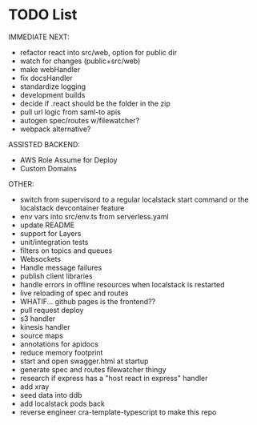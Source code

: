 # TODO List

IMMEDIATE NEXT:

- refactor react into src/web, option for public dir
- watch for changes (public+src/web)
- make webHandler
- fix docsHandler
- standardize logging
- development builds
- decide if .react should be the folder in the zip
- pull url logic from saml-to apis
- autogen spec/routes w/filewatcher?
- webpack alternative?

ASSISTED BACKEND:

- AWS Role Assume for Deploy
- Custom Domains

OTHER:

- switch from supervisord to a regular localstack start command or the localstack devcontainer feature
- env vars into src/env.ts from serverless.yaml
- update README
- support for Layers
- unit/integration tests
- filters on topics and queues
- Websockets
- Handle message failures
- publish client libraries
- handle errors in offline resources when localstack is restarted
- live reloading of spec and routes
- WHATIF... github pages is the frontend??
- pull request deploy
- s3 handler
- kinesis handler
- source maps
- annotations for apidocs
- reduce memory footprint
- start and open swagger.html at startup
- generate spec and routes filewatcher thingy
- research if express has a "host react in express" handler
- add xray
- seed data into ddb
- add localstack pods back
- reverse engineer cra-template-typescript to make this repo
